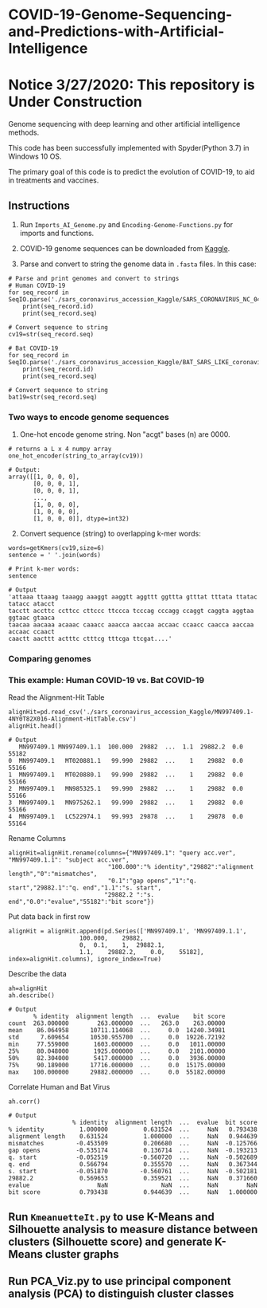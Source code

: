 # COVID-19-Genome-Sequencing-and-Predictions-with-Artificial-Intelligence
# Notice 3/27/2020: This repository is Under Construction

Genome sequencing with deep learning and other artificial intelligence methods.

This code has been successfully implemented with Spyder(Python 3.7) in Windows 10 OS.

The primary goal of this code is to predict the evolution of COVID-19, to aid in treatments and vaccines.

## Instructions

1. Run `Imports_AI_Genome.py` and `Encoding-Genome-Functions.py` for imports and functions. 

2. COVID-19 genome sequences can be downloaded from [Kaggle](https://www.kaggle.com/jamzing/sars-coronavirus-accession/tasks?taskId=458).

3. Parse and convert to string the genome data in `.fasta` files. In this case:
```
# Parse and print genomes and convert to strings
# Human COVID-19
for seq_record in SeqIO.parse('./sars_coronavirus_accession_Kaggle/SARS_CORONAVIRUS_NC_045512_sequence.fasta',"fasta"):
    print(seq_record.id)
    print(seq_record.seq)
    
# Convert sequence to string 
cv19=str(seq_record.seq)

# Bat COVID-19
for seq_record in SeqIO.parse('./sars_coronavirus_accession_Kaggle/BAT_SARS_LIKE_coronavirus_complete_genome_sequence.fasta',"fasta"):
    print(seq_record.id)
    print(seq_record.seq)
    
# Convert sequence to string 
bat19=str(seq_record.seq)
```
### Two ways to encode genome sequences

1. One-hot encode genome string. Non "acgt" bases (n) are 0000.
```
# returns a L x 4 numpy array
one_hot_encoder(string_to_array(cv19))

# Output:
array([[1, 0, 0, 0],
       [0, 0, 0, 1],
       [0, 0, 0, 1],
       ...,
       [1, 0, 0, 0],
       [1, 0, 0, 0],
       [1, 0, 0, 0]], dtype=int32)
```

2. Convert sequence (string) to overlapping k-mer words:
```
words=getKmers(cv19,size=6)
sentence = ' '.join(words)

# Print k-mer words:
sentence

# Output
'attaaa ttaaag taaagg aaaggt aaggtt aggttt ggttta gtttat tttata ttatac tatacc atacct 
tacctt accttc ccttcc cttccc ttccca tcccag cccagg ccaggt caggta aggtaa ggtaac gtaaca 
taacaa aacaaa acaaac caaacc aaacca aaccaa accaac ccaacc caacca aaccaa accaac ccaact 
caactt aacttt actttc ctttcg tttcga ttcgat....'
```

### Comparing genomes
### This example: Human COVID-19 vs. Bat COVID-19
Read the Alignment-Hit Table
```
alignHit=pd.read_csv('./sars_coronavirus_accession_Kaggle/MN997409.1-4NY0T82X016-Alignment-HitTable.csv')
alignHit.head()

# Output
   MN997409.1 MN997409.1.1  100.000  29882  ...  1.1  29882.2  0.0  55182
0  MN997409.1   MT020881.1   99.990  29882  ...    1    29882  0.0  55166
1  MN997409.1   MT020880.1   99.990  29882  ...    1    29882  0.0  55166
2  MN997409.1   MN985325.1   99.990  29882  ...    1    29882  0.0  55166
3  MN997409.1   MN975262.1   99.990  29882  ...    1    29882  0.0  55166
4  MN997409.1   LC522974.1   99.993  29878  ...    1    29878  0.0  55164
```

Rename Columns
```
alignHit=alignHit.rename(columns={"MN997409.1": "query acc.ver", "MN997409.1.1": "subject acc.ver",
                            "100.000":"% identity","29882":"alignment length","0":"mismatches",
                            "0.1":"gap opens","1":"q. start","29882.1":"q. end","1.1":"s. start",
                           "29882.2	":"s. end","0.0":"evalue","55182":"bit score"})
```
Put data back in first row
```
alignHit = alignHit.append(pd.Series(['MN997409.1',	'MN997409.1.1',	
                    100.000,	29882,	
                    0,	0.1,	1,	29882.1,	
                    1.1,	29882.2,	0.0,	55182], index=alignHit.columns), ignore_index=True)
```
Describe the data
```
ah=alignHit
ah.describe()

# Output
       % identity  alignment length  ...  evalue    bit score
count  263.000000        263.000000  ...   263.0    263.00000
mean    86.064958      10711.114068  ...     0.0  14240.34981
std      7.609654      10530.955700  ...     0.0  19226.72192
min     77.559000       1603.000000  ...     0.0   1011.00000
25%     80.048000       1925.000000  ...     0.0   2101.00000
50%     82.304000       5417.000000  ...     0.0   3936.00000
75%     90.189000      17716.000000  ...     0.0  15175.00000
max    100.000000      29882.000000  ...     0.0  55182.00000
```
Correlate Human and Bat Virus
```
ah.corr()

# Output
                  % identity  alignment length  ...  evalue  bit score
% identity          1.000000          0.631524  ...     NaN   0.793438
alignment length    0.631524          1.000000  ...     NaN   0.944639
mismatches         -0.453509          0.206680  ...     NaN  -0.125766
gap opens          -0.535174          0.136714  ...     NaN  -0.193213
q. start           -0.052519         -0.560720  ...     NaN  -0.502689
q. end              0.566794          0.355570  ...     NaN   0.367344
s. start           -0.051870         -0.560761  ...     NaN  -0.502181
29882.2             0.569653          0.359521  ...     NaN   0.371660
evalue                   NaN               NaN  ...     NaN        NaN
bit score           0.793438          0.944639  ...     NaN   1.000000
```

## Run `KmeanuetteIt.py` to use K-Means and Silhouette analysis to measure distance between clusters (Silhouette score) and generate K-Means cluster graphs

## Run PCA_Viz.py to use principal component analysis (PCA) to distinguish cluster classes







